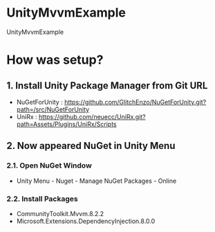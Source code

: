 # UnityMvvmExample
UnityMvvmExample


# How was setup?

## 1. Install Unity Package Manager from Git URL
- NuGetForUnity : https://github.com/GlitchEnzo/NuGetForUnity.git?path=/src/NuGetForUnity
- UniRx : https://github.com/neuecc/UniRx.git?path=Assets/Plugins/UniRx/Scripts

## 2. Now appeared NuGet in Unity Menu

### 2.1. Open NuGet Window
- Unity Menu - Nuget - Manage NuGet Packages - Online

### 2.2. Install Packages
- CommunityToolkit.Mvvm.8.2.2
- Microsoft.Extensions.DependencyInjection.8.0.0

